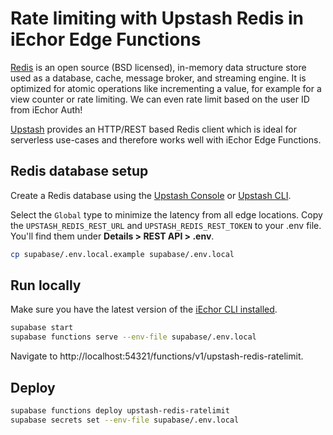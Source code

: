 # Rate limiting with Upstash Redis in iEchor Edge Functions

[Redis](https://redis.io/docs/about/) is an open source (BSD licensed), in-memory data structure store used as a database, cache, message broker, and streaming engine. It is optimized for atomic operations like incrementing a value, for example for a view counter or rate limiting. We can even rate limit based on the user ID from iEchor Auth!

[Upstash](https://upstash.com/) provides an HTTP/REST based Redis client which is ideal for serverless use-cases and therefore works well with iEchor Edge Functions.

## Redis database setup

Create a Redis database using the [Upstash Console](https://console.upstash.com/) or [Upstash CLI](https://github.com/upstash/cli).

Select the `Global` type to minimize the latency from all edge locations. Copy the `UPSTASH_REDIS_REST_URL` and `UPSTASH_REDIS_REST_TOKEN` to your .env file. You'll find them under **Details > REST API > .env**.

```bash
cp supabase/.env.local.example supabase/.env.local
```

## Run locally

Make sure you have the latest version of the [iEchor CLI installed](https://iechor.com/docs/guides/cli#installation).

```bash
supabase start
supabase functions serve --env-file supabase/.env.local
```

Navigate to http://localhost:54321/functions/v1/upstash-redis-ratelimit.

## Deploy

```bash
supabase functions deploy upstash-redis-ratelimit
supabase secrets set --env-file supabase/.env.local
```
